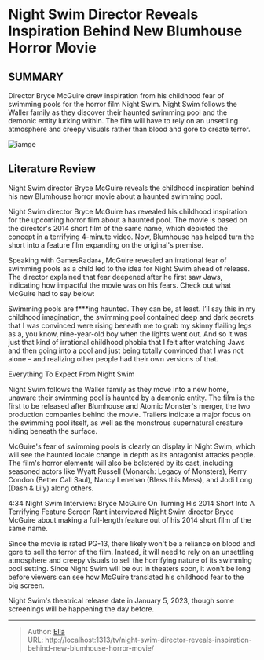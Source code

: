 # Night Swim Director Reveals Inspiration Behind New Blumhouse Horror Movie


## SUMMARY 



  Director Bryce McGuire drew inspiration from his childhood fear of swimming pools for the horror film Night Swim.   Night Swim follows the Waller family as they discover their haunted swimming pool and the demonic entity lurking within.   The film will have to rely on an unsettling atmosphere and creepy visuals rather than blood and gore to create terror.  

![iamge](https://static1.srcdn.com/wordpress/wp-content/uploads/2024/01/screen-shot-2024-01-04-at-8-29-03-am.jpg)

## Literature Review
Night Swim director Bryce McGuire reveals the childhood inspiration behind his new Blumhouse horror movie about a haunted swimming pool.




Night Swim director Bryce McGuire has revealed his childhood inspiration for the upcoming horror film about a haunted pool. The movie is based on the director&#39;s 2014 short film of the same name, which depicted the concept in a terrifying 4-minute video. Now, Blumhouse has helped turn the short into a feature film expanding on the original&#39;s premise.




Speaking with GamesRadar&#43;, McGuire revealed an irrational fear of swimming pools as a child led to the idea for Night Swim ahead of release. The director explained that fear deepened after he first saw Jaws, indicating how impactful the movie was on his fears. Check out what McGuire had to say below:


Swimming pools are f***ing haunted. They can be, at least. I’ll say this in my childhood imagination, the swimming pool contained deep and dark secrets that I was convinced were rising beneath me to grab my skinny flailing legs as a, you know, nine-year-old boy when the lights went out. And so it was just that kind of irrational childhood phobia that I felt after watching Jaws and then going into a pool and just being totally convinced that I was not alone – and realizing other people had their own versions of that.



 Everything To Expect From Night Swim 
          




Night Swim follows the Waller family as they move into a new home, unaware their swimming pool is haunted by a demonic entity. The film is the first to be released after Blumhouse and Atomic Monster&#39;s merger, the two production companies behind the movie. Trailers indicate a major focus on the swimming pool itself, as well as the monstrous supernatural creature hiding beneath the surface.

McGuire&#39;s fear of swimming pools is clearly on display in Night Swim, which will see the haunted locale change in depth as its antagonist attacks people. The film&#39;s horror elements will also be bolstered by its cast, including seasoned actors like Wyatt Russell (Monarch: Legacy of Monsters), Kerry Condon (Better Call Saul), Nancy Lenehan (Bless this Mess), and Jodi Long (Dash &amp; Lily) along others.

  4:34                       Night Swim Interview: Bryce McGuire On Turning His 2014 Short Into A Terrifying Feature   Screen Rant interviewed Night Swim director Bryce McGuire about making a full-length feature out of his 2014 short film of the same name.    




Since the movie is rated PG-13, there likely won&#39;t be a reliance on blood and gore to sell the terror of the film. Instead, it will need to rely on an unsettling atmosphere and creepy visuals to sell the horrifying nature of its swimming pool setting. Since Night Swim will be out in theaters soon, it won&#39;t be long before viewers can see how McGuire translated his childhood fear to the big screen.



Night Swim&#39;s theatrical release date in January 5, 2023, though some screenings will be happening the day before.






---

> Author: [Ella](https://instagram.hk.cn/)  
> URL: http://localhost:1313/tv/night-swim-director-reveals-inspiration-behind-new-blumhouse-horror-movie/  

